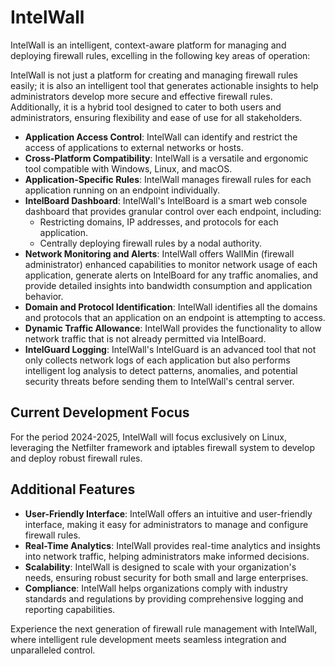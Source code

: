 # IntelWall

IntelWall is an intelligent, context-aware platform for managing and deploying firewall rules, excelling in the following key areas of operation:

IntelWall is not just a platform for creating and managing firewall rules easily; it is also an intelligent tool that generates actionable insights to help administrators develop more secure and effective firewall rules. Additionally, it is a hybrid tool designed to cater to both users and administrators, ensuring flexibility and ease of use for all stakeholders.

- **Application Access Control**: IntelWall can identify and restrict the access of applications to external networks or hosts.
- **Cross-Platform Compatibility**: IntelWall is a versatile and ergonomic tool compatible with Windows, Linux, and macOS.
- **Application-Specific Rules**: IntelWall manages firewall rules for each application running on an endpoint individually.
- **IntelBoard Dashboard**: IntelWall's IntelBoard is a smart web console dashboard that provides granular control over each endpoint, including:
  - Restricting domains, IP addresses, and protocols for each application.
  - Centrally deploying firewall rules by a nodal authority.
- **Network Monitoring and Alerts**: IntelWall offers WallMin (firewall administrator) enhanced capabilities to monitor network usage of each application, generate alerts on IntelBoard for any traffic anomalies, and provide detailed insights into bandwidth consumption and application behavior.
- **Domain and Protocol Identification**: IntelWall identifies all the domains and protocols that an application on an endpoint is attempting to access.
- **Dynamic Traffic Allowance**: IntelWall provides the functionality to allow network traffic that is not already permitted via IntelBoard.
- **IntelGuard Logging**: IntelWall's IntelGuard is an advanced tool that not only collects network logs of each application but also performs intelligent log analysis to detect patterns, anomalies, and potential security threats before sending them to IntelWall's central server.

## Current Development Focus

For the period 2024-2025, IntelWall will focus exclusively on Linux, leveraging the Netfilter framework and iptables firewall system to develop and deploy robust firewall rules.

## Additional Features

- **User-Friendly Interface**: IntelWall offers an intuitive and user-friendly interface, making it easy for administrators to manage and configure firewall rules.
- **Real-Time Analytics**: IntelWall provides real-time analytics and insights into network traffic, helping administrators make informed decisions.
- **Scalability**: IntelWall is designed to scale with your organization's needs, ensuring robust security for both small and large enterprises.
- **Compliance**: IntelWall helps organizations comply with industry standards and regulations by providing comprehensive logging and reporting capabilities.

Experience the next generation of firewall rule management with IntelWall, where intelligent rule development meets seamless integration and unparalleled control.

